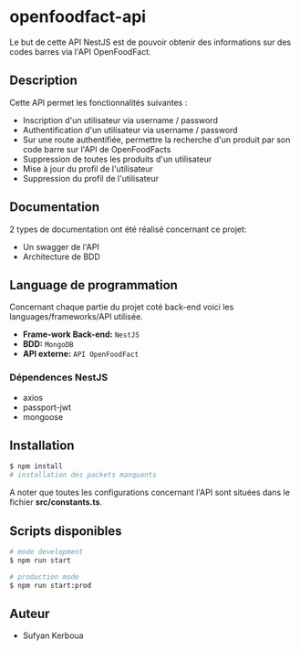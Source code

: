 # openfoodfact-api

Le but de cette API NestJS est de pouvoir obtenir des informations sur des codes barres via l'API OpenFoodFact.
## Description

Cette API permet les fonctionnalités suivantes :

- Inscription d'un utilisateur via username / password
- Authentification d'un utilisateur via username / password
- Sur une route authentifiée, permettre la recherche d'un produit par son code barre sur l'API de OpenFoodFacts
- Suppression de toutes les produits d'un utilisateur
- Mise à jour du profil de l'utilisateur
- Suppression du profil de l'utilisateur

## Documentation

2 types de documentation ont été réalisé concernant ce projet:
- Un swagger de l'API
- Architecture de BDD

## Language de programmation

Concernant chaque partie du projet coté back-end voici les languages/frameworks/API utilisée.
- **Frame-work Back-end:** `NestJS`
- **BDD:** `MongoDB`
- **API externe:** `API OpenFoodFact`

### Dépendences NestJS
- axios
- passport-jwt
- mongoose

## Installation

```bash
$ npm install
# installation des packets manquants
```

A noter que toutes les configurations concernant l'API sont situées dans le fichier **src/constants.ts**.

## Scripts disponibles

```bash
# mode development
$ npm run start

# production mode
$ npm run start:prod
```

## Auteur

- Sufyan Kerboua

